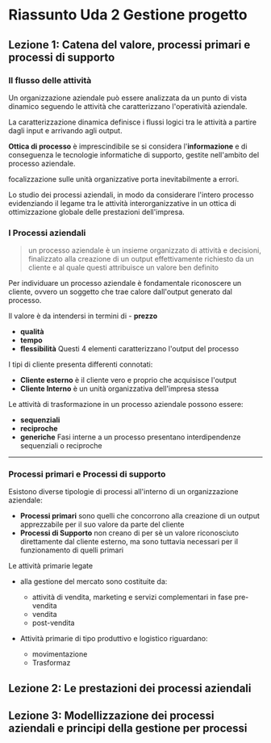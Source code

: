 # Riassunto Uda 2 Gestione progetto


## Lezione 1: Catena del valore, processi primari e processi di supporto

### Il flusso delle attività

Un organizzazione aziendale può essere analizzata da un punto di vista dinamico seguendo le attività che caratterizzano l'operatività aziendale.

La caratterizzazione dinamica definisce i flussi logici tra le attività a partire dagli input e arrivando agli output.

**Ottica di processo** è imprescindibile se si considera l'**informazione** e di conseguenza le tecnologie informatiche di supporto, gestite nell'ambito del processo aziendale.

focalizzazione sulle unità organizzative porta inevitabilmente a errori.

Lo studio dei processi aziendali, in modo da considerare l'intero processo evidenziando il legame tra  le attività interorganizzative in un ottica di ottimizzazione globale delle prestazioni dell'impresa.

### I Processi aziendali

> un processo aziendale è un insieme organizzato di attività e decisioni, finalizzato alla creazione di un output effettivamente richiesto da un cliente e al quale questi attribuisce un valore ben definito

Per individuare un processo aziendale è fondamentale riconoscere un cliente, ovvero un soggetto che trae calore dall'output generato dal processo.

Il valore è da intendersi in termini di - **prezzo** 
- **qualità** 
- **tempo** 
- **flessibilità**
Questi 4 elementi caratterizzano l'output del processo


I tipi di cliente presenta differenti connotati:
- **Cliente esterno** è il cliente vero e proprio che acquisisce l'output
- **Cliente Interno** è un unità organizzativa dell'impresa stessa

Le attività di trasformazione in un processo aziendale possono essere:
- **sequenziali**
- **reciproche**
- **generiche**
Fasi interne a un processo presentano interdipendenze sequenziali o reciproche 
- - - 
### Processi primari e Processi di supporto

Esistono diverse tipologie di processi all'interno di un organizzazione aziendale:
- **Processi primari**
sono quelli che concorrono alla creazione di un output apprezzabile per il suo valore da parte del cliente
- **Processi di Supporto**
non creano di per sè un valore riconosciuto direttamente dal cliente esterno, ma sono tuttavia necessari per il funzionamento di quelli primari

Le attività primarie legate
- alla gestione del mercato sono costituite da:
	- attività di vendita, marketing e servizi complementari in fase pre-vendita
	- vendita 
	- post-vendita

- Attività primarie di tipo produttivo e logistico riguardano:
	- movimentazione 
	- Trasformaz

## Lezione 2: Le prestazioni dei processi aziendali


## Lezione 3: Modellizzazione dei processi aziendali e principi della gestione per processi
<!--stackedit_data:
eyJoaXN0b3J5IjpbMTc4NzcxNjYxMywtMTQzMjExNzcyNiwtMT
IyNzQ0NTgzLDc3ODk0ODgwOCwtNzM1OTA5NzM2LDIwOTUwODg0
NTYsNzU1NTMyNjE4LDE1NDkzMzMxNzNdfQ==
-->